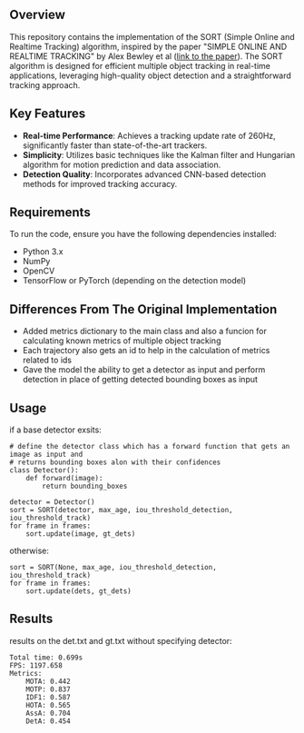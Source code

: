 ## Overview
This repository contains the implementation of the SORT (Simple Online and Realtime Tracking) algorithm, inspired by the paper "SIMPLE ONLINE AND REALTIME TRACKING" by Alex Bewley et al ([link to the paper](https://arxiv.org/abs/1602.00763)). The SORT algorithm is designed for efficient multiple object tracking in real-time applications, leveraging high-quality object detection and a straightforward tracking approach. 

## Key Features
- **Real-time Performance**: Achieves a tracking update rate of 260Hz, significantly faster than state-of-the-art trackers.
- **Simplicity**: Utilizes basic techniques like the Kalman filter and Hungarian algorithm for motion prediction and data association.
- **Detection Quality**: Incorporates advanced CNN-based detection methods for improved tracking accuracy.

## Requirements
To run the code, ensure you have the following dependencies installed:
- Python 3.x
- NumPy
- OpenCV
- TensorFlow or PyTorch (depending on the detection model)

## Differences From The Original Implementation

* Added metrics dictionary to the main class and also a funcion for calculating known metrics of multiple object tracking
* Each trajectory also gets an id to help in the calculation of metrics related to ids
* Gave the model the ability to get a detector as input and perform detection in place of getting detected bounding boxes as input

## Usage
if a base detector exsits:
```
# define the detector class which has a forward function that gets an image as input and
# returns bounding boxes alon with their confidences
class Detector():
    def forward(image):
        return bounding_boxes

detector = Detector()
sort = SORT(detector, max_age, iou_threshold_detection, iou_threshold_track)
for frame in frames:
    sort.update(image, gt_dets)
```
otherwise:
```
sort = SORT(None, max_age, iou_threshold_detection, iou_threshold_track)
for frame in frames:
    sort.update(dets, gt_dets)
```

## Results
results on the det.txt and gt.txt without specifying detector:
```
Total time: 0.699s
FPS: 1197.658  
Metrics:       
    MOTA: 0.442
    MOTP: 0.837
    IDF1: 0.587
    HOTA: 0.565
    AssA: 0.704
    DetA: 0.454
```
